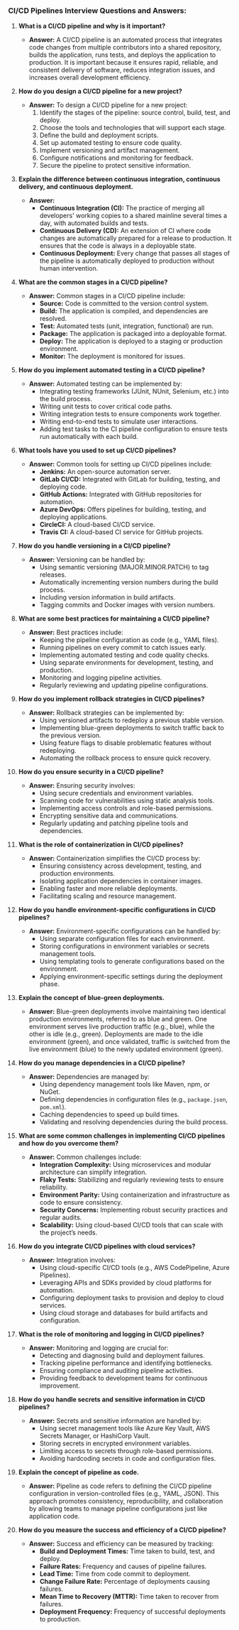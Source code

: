 ### CI/CD Pipelines Interview Questions and Answers:

1. **What is a CI/CD pipeline and why is it important?**
   - **Answer:** A CI/CD pipeline is an automated process that integrates code changes from multiple contributors into a shared repository, builds the application, runs tests, and deploys the application to production. It is important because it ensures rapid, reliable, and consistent delivery of software, reduces integration issues, and increases overall development efficiency.

2. **How do you design a CI/CD pipeline for a new project?**
   - **Answer:** To design a CI/CD pipeline for a new project:
     1. Identify the stages of the pipeline: source control, build, test, and deploy.
     2. Choose the tools and technologies that will support each stage.
     3. Define the build and deployment scripts.
     4. Set up automated testing to ensure code quality.
     5. Implement versioning and artifact management.
     6. Configure notifications and monitoring for feedback.
     7. Secure the pipeline to protect sensitive information.

3. **Explain the difference between continuous integration, continuous delivery, and continuous deployment.**
   - **Answer:**
     - **Continuous Integration (CI):** The practice of merging all developers' working copies to a shared mainline several times a day, with automated builds and tests.
     - **Continuous Delivery (CD):** An extension of CI where code changes are automatically prepared for a release to production. It ensures that the code is always in a deployable state.
     - **Continuous Deployment:** Every change that passes all stages of the pipeline is automatically deployed to production without human intervention.

4. **What are the common stages in a CI/CD pipeline?**
   - **Answer:** Common stages in a CI/CD pipeline include:
     - **Source:** Code is committed to the version control system.
     - **Build:** The application is compiled, and dependencies are resolved.
     - **Test:** Automated tests (unit, integration, functional) are run.
     - **Package:** The application is packaged into a deployable format.
     - **Deploy:** The application is deployed to a staging or production environment.
     - **Monitor:** The deployment is monitored for issues.

5. **How do you implement automated testing in a CI/CD pipeline?**
   - **Answer:** Automated testing can be implemented by:
     - Integrating testing frameworks (JUnit, NUnit, Selenium, etc.) into the build process.
     - Writing unit tests to cover critical code paths.
     - Writing integration tests to ensure components work together.
     - Writing end-to-end tests to simulate user interactions.
     - Adding test tasks to the CI pipeline configuration to ensure tests run automatically with each build.

6. **What tools have you used to set up CI/CD pipelines?**
   - **Answer:** Common tools for setting up CI/CD pipelines include:
     - **Jenkins:** An open-source automation server.
     - **GitLab CI/CD:** Integrated with GitLab for building, testing, and deploying code.
     - **GitHub Actions:** Integrated with GitHub repositories for automation.
     - **Azure DevOps:** Offers pipelines for building, testing, and deploying applications.
     - **CircleCI:** A cloud-based CI/CD service.
     - **Travis CI:** A cloud-based CI service for GitHub projects.

7. **How do you handle versioning in a CI/CD pipeline?**
   - **Answer:** Versioning can be handled by:
     - Using semantic versioning (MAJOR.MINOR.PATCH) to tag releases.
     - Automatically incrementing version numbers during the build process.
     - Including version information in build artifacts.
     - Tagging commits and Docker images with version numbers.

8. **What are some best practices for maintaining a CI/CD pipeline?**
   - **Answer:** Best practices include:
     - Keeping the pipeline configuration as code (e.g., YAML files).
     - Running pipelines on every commit to catch issues early.
     - Implementing automated testing and code quality checks.
     - Using separate environments for development, testing, and production.
     - Monitoring and logging pipeline activities.
     - Regularly reviewing and updating pipeline configurations.

9. **How do you implement rollback strategies in CI/CD pipelines?**
   - **Answer:** Rollback strategies can be implemented by:
     - Using versioned artifacts to redeploy a previous stable version.
     - Implementing blue-green deployments to switch traffic back to the previous version.
     - Using feature flags to disable problematic features without redeploying.
     - Automating the rollback process to ensure quick recovery.

10. **How do you ensure security in a CI/CD pipeline?**
    - **Answer:** Ensuring security involves:
      - Using secure credentials and environment variables.
      - Scanning code for vulnerabilities using static analysis tools.
      - Implementing access controls and role-based permissions.
      - Encrypting sensitive data and communications.
      - Regularly updating and patching pipeline tools and dependencies.

11. **What is the role of containerization in CI/CD pipelines?**
    - **Answer:** Containerization simplifies the CI/CD process by:
      - Ensuring consistency across development, testing, and production environments.
      - Isolating application dependencies in container images.
      - Enabling faster and more reliable deployments.
      - Facilitating scaling and resource management.

12. **How do you handle environment-specific configurations in CI/CD pipelines?**
    - **Answer:** Environment-specific configurations can be handled by:
      - Using separate configuration files for each environment.
      - Storing configurations in environment variables or secrets management tools.
      - Using templating tools to generate configurations based on the environment.
      - Applying environment-specific settings during the deployment phase.

13. **Explain the concept of blue-green deployments.**
    - **Answer:** Blue-green deployments involve maintaining two identical production environments, referred to as blue and green. One environment serves live production traffic (e.g., blue), while the other is idle (e.g., green). Deployments are made to the idle environment (green), and once validated, traffic is switched from the live environment (blue) to the newly updated environment (green).

14. **How do you manage dependencies in a CI/CD pipeline?**
    - **Answer:** Dependencies are managed by:
      - Using dependency management tools like Maven, npm, or NuGet.
      - Defining dependencies in configuration files (e.g., `package.json`, `pom.xml`).
      - Caching dependencies to speed up build times.
      - Validating and resolving dependencies during the build process.

15. **What are some common challenges in implementing CI/CD pipelines and how do you overcome them?**
    - **Answer:** Common challenges include:
      - **Integration Complexity:** Using microservices and modular architecture can simplify integration.
      - **Flaky Tests:** Stabilizing and regularly reviewing tests to ensure reliability.
      - **Environment Parity:** Using containerization and infrastructure as code to ensure consistency.
      - **Security Concerns:** Implementing robust security practices and regular audits.
      - **Scalability:** Using cloud-based CI/CD tools that can scale with the project’s needs.

16. **How do you integrate CI/CD pipelines with cloud services?**
    - **Answer:** Integration involves:
      - Using cloud-specific CI/CD tools (e.g., AWS CodePipeline, Azure Pipelines).
      - Leveraging APIs and SDKs provided by cloud platforms for automation.
      - Configuring deployment tasks to provision and deploy to cloud services.
      - Using cloud storage and databases for build artifacts and configuration.

17. **What is the role of monitoring and logging in CI/CD pipelines?**
    - **Answer:** Monitoring and logging are crucial for:
      - Detecting and diagnosing build and deployment failures.
      - Tracking pipeline performance and identifying bottlenecks.
      - Ensuring compliance and auditing pipeline activities.
      - Providing feedback to development teams for continuous improvement.

18. **How do you handle secrets and sensitive information in CI/CD pipelines?**
    - **Answer:** Secrets and sensitive information are handled by:
      - Using secret management tools like Azure Key Vault, AWS Secrets Manager, or HashiCorp Vault.
      - Storing secrets in encrypted environment variables.
      - Limiting access to secrets through role-based permissions.
      - Avoiding hardcoding secrets in code and configuration files.

19. **Explain the concept of pipeline as code.**
    - **Answer:** Pipeline as code refers to defining the CI/CD pipeline configuration in version-controlled files (e.g., YAML, JSON). This approach promotes consistency, reproducibility, and collaboration by allowing teams to manage pipeline configurations just like application code.

20. **How do you measure the success and efficiency of a CI/CD pipeline?**
    - **Answer:** Success and efficiency can be measured by tracking:
      - **Build and Deployment Times:** Time taken to build, test, and deploy.
      - **Failure Rates:** Frequency and causes of pipeline failures.
      - **Lead Time:** Time from code commit to deployment.
      - **Change Failure Rate:** Percentage of deployments causing failures.
      - **Mean Time to Recovery (MTTR):** Time taken to recover from failures.
      - **Deployment Frequency:** Frequency of successful deployments to production.
